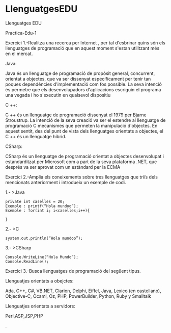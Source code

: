 # LlenguatgesEDU
Llenguatges EDU


Practica-Edu-1


Exercici 1.-Realitza una recerca per Internet , per tal d'esbrinar quins són els llenguatges de programació que en aquest moment s'estan utilitzant més en el mercat.

Java: 

Java és un llenguatge de programació de propòsit general, concurrent, orientat a objectes, que va ser dissenyat específicament per tenir tan poques dependències d'implementació com fos possible. La seva intenció és permetre que els desenvolupadors d'aplicacions escriguin el programa una vegada i ho s'executin en qualsevol dispositiu

C ++:

C ++ és un llenguatge de programació dissenyat el 1979 per Bjarne Stroustrup. La intenció de la seva creació va ser el estendre al llenguatge de programació C mecanismes que permeten la manipulació d'objectes. En aquest sentit, des del punt de vista dels llenguatges orientats a objectes, el C ++ és un llenguatge híbrid.

CSharp:

CSharp és un llenguatge de programació orientat a objectes desenvolupat i estandarditzat per Microsoft com a part de la seva plataforma .NET, que després va ser aprovat com un estàndard per la ECMA

Exercici 2.-Amplia els coneixements sobre tres llenguatges que triïs dels mencionats anteriorment i introdueix un exemple de codi.


1.- >Java
	
	private int caselles = 20;
	Exemple : printf(“Hola mundoo”);
	Exemple : for(int i; i<caselles;i++){
		
	}

2.- >C

	system.out.println(“Hola mundoo”);

3.- >CSharp

	Console.WriteLine(“Hola Mundo”);
	Console.ReadLine();

Exercici 3.-Busca llenguatges de programació del següent tipus.


Llenguatjes orientats a obejctes:

Ada, C++, C#, VB.NET, Clarion, Delphi, Eiffel, Java, Lexico (en castellano), Objective-C, Ocaml, Oz, PHP, PowerBuilder, Python, Ruby y Smalltalk


Llenguatjes orientats a servidors:

Perl,ASP,JSP,PHP

.
